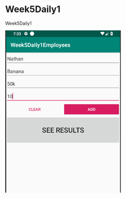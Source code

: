 # Week5Daily1
Week5Daily1


![Capture](https://raw.githubusercontent.com/MikhailKashtaevMobileApps/Week5Daily1/master/app/src/main/assets/Capture.PNG)
